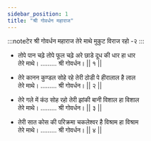 ```yaml
---
sidebar_position: 1
title: "श्री गोवर्धन महाराज"
---
```


:::noteटेर
श्री गोवर्धन महाराज तेरे माथे मुकुट विराज रहो -२
:::

- तोपे पान चढ़े तोपे फूल चढ़े अरे छाडे दूध की धार हा धार <br/>
  तेरे माथे। ......... श्री गोवर्धन। || १ ||

- तेरे कानन कुण्डल सोहे रहे तेरी ठोडी पे हीरालाल है लाल <br/>
  तेरे माथे। ......... श्री गोवर्धन। || २ ||

- तेरे गले में कंठ सोह रहो तेरी झांकी बानी विशाल हा विशाल <br/>
  तेरे माथे। ......... श्री गोवर्धन। || ३ ||

- तेरी सात कोस की परिक्रमा चकलेश्वर है विश्राम हा विश्राम <br/>
  तेरे माथे। ......... श्री गोवर्धन। || ४ ||
